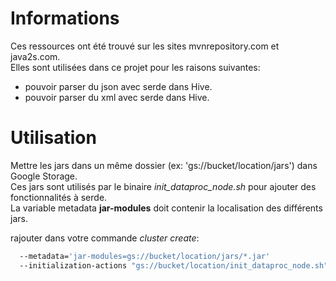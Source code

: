 
# Informations

Ces ressources ont été trouvé sur les sites mvnrepository.com et java2s.com.  
Elles sont utilisées dans ce projet pour les raisons suivantes:  
- pouvoir parser du json avec serde dans Hive.
- pouvoir parser du xml avec serde dans Hive.

# Utilisation

Mettre les jars dans un même dossier (ex: 'gs://bucket/location/jars') dans Google Storage.  
Ces jars sont utilisés par le binaire *init_dataproc_node.sh* pour ajouter des fonctionnalités à serde.  
La variable metadata **jar-modules** doit contenir la localisation des différents jars.  

rajouter dans votre commande *cluster create*:  
```sh
  --metadata='jar-modules=gs://bucket/location/jars/*.jar'
  --initialization-actions "gs://bucket/location/init_dataproc_node.sh"
```
